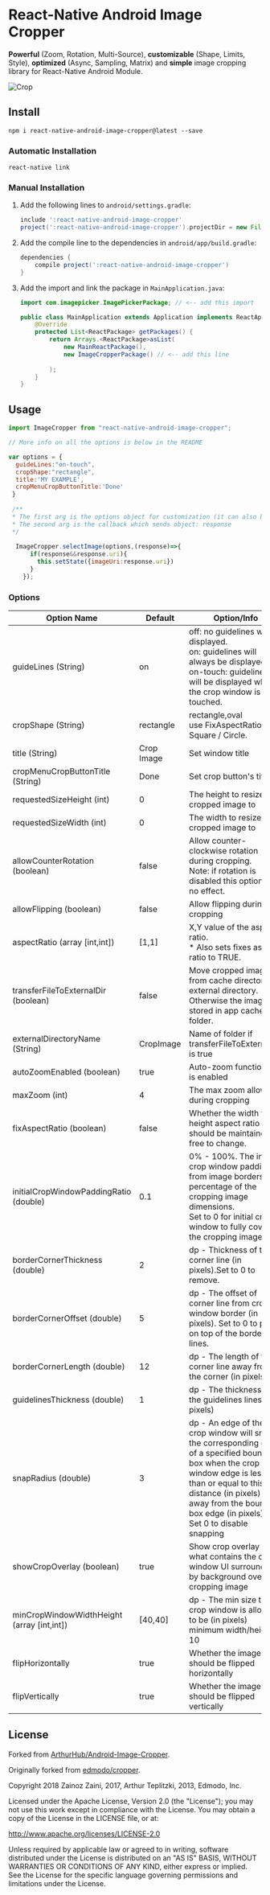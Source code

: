 React-Native Android Image Cropper
=======

**Powerful** (Zoom, Rotation, Multi-Source), **customizable** (Shape, Limits, Style), **optimized** (Async, Sampling, Matrix) and **simple** image cropping library for React-Native Android Module.

![Crop](https://github.com/zainozzaini/react-native-android-image-cropper/blob/master/rn-android-crop-image.gif?raw=true)
## Install

`npm i react-native-android-image-cropper@latest --save`

### Automatic Installation

`react-native link`

### Manual Installation

1. Add the following lines to `android/settings.gradle`:
    ```gradle
    include ':react-native-android-image-cropper'
    project(':react-native-android-image-cropper').projectDir = new File(rootProject.projectDir, '../node_modules/react-native-android-image-cropper/android')
    ```

4. Add the compile line to the dependencies in `android/app/build.gradle`:
    ```gradle
    dependencies {
        compile project(':react-native-android-image-cropper')
    }
    ```
6. Add the import and link the package in `MainApplication.java`:
    ```java
    import com.imagepicker.ImagePickerPackage; // <-- add this import

    public class MainApplication extends Application implements ReactApplication {
        @Override
        protected List<ReactPackage> getPackages() {
            return Arrays.<ReactPackage>asList(
                new MainReactPackage(),
                new ImageCropperPackage() // <-- add this line
              
            );
        }
    }
    ```

## Usage
```javascript
import ImageCropper from "react-native-android-image-cropper";

// More info on all the options is below in the README

var options = {
  guideLines:"on-touch",
  cropShape:"rectangle",
  title:'MY EXAMPLE',
  cropMenuCropButtonTitle:'Done'
 }
 
 /**
 * The first arg is the options object for customization (it can also be null or omitted for default options),
 * The second arg is the callback which sends object: response 
 */
 
  ImageCropper.selectImage(options,(response)=>{
      if(response&&response.uri){
        this.setState({imageUri:response.uri})
      }
    });

```

### Options

Option Name | Default| Option/Info
------ | ---- | ------- 
guideLines (String)|on|off: no guidelines will be displayed. <br>on: guidelines will always be displayed. <br>on-touch: guidelines will be displayed when the crop window is touched. 
cropShape (String)|rectangle|rectangle,oval<br>use FixAspectRatio for Square / Circle.
title (String) |Crop Image|Set window title
cropMenuCropButtonTitle (String)|Done| Set crop button's title
requestedSizeHeight (int)|0|The height to resize the cropped image to
requestedSizeWidth (int)|0|The width to resize the cropped image to
allowCounterRotation (boolean)|false|Allow counter-clockwise rotation during cropping.<br> Note: if rotation is disabled this option has no effect.<br>
allowFlipping (boolean) |false|Allow flipping during cropping
aspectRatio (array [int,int])|[1,1]|X,Y value of the aspect ratio.<br>* Also sets fixes aspect ratio to TRUE.
transferFileToExternalDir (boolean)| false|Move cropped image from cache directory to external directory. Otherwise the image will stored in app cache folder.
externalDirectoryName (String)|CropImage|Name of folder if transferFileToExternalDir is true
autoZoomEnabled (boolean)|true|Auto-zoom functionality is enabled
maxZoom (int)|4|The max zoom allowed during cropping
fixAspectRatio (boolean)|false|Whether the width to height aspect ratio should be maintained or free to change.
initialCropWindowPaddingRatio (double)|0.1| 0% - 100%. The initial crop window padding from image borders in percentage of the cropping image dimensions.<br>Set to 0 for initial crop window to fully cover the cropping image.
borderCornerThickness (double)|2|dp - Thickness of the corner line (in pixels).Set to 0 to remove.
borderCornerOffset (double)|5|dp - The offset of corner line from crop window border (in pixels). Set to 0 to place on top of the border lines.
borderCornerLength (double)|12| dp - The length of the corner line away from the corner (in pixels)
guidelinesThickness (double)|1|dp - The thickness of the guidelines lines (in pixels)
snapRadius (double)|3|dp - An edge of the crop window will snap to the corresponding edge of a specified bounding box when the crop window edge is less than or equal to this distance (in pixels) away from the bounding box edge (in pixels).<br>Set 0 to disable snapping
showCropOverlay (boolean)|true|Show crop overlay UI what contains the crop window UI surrounded by background over the cropping image
minCropWindowWidthHeight (array [int,int])|[40,40]|dp - The min size the crop window is allowed to be (in pixels) minimum width/height 10
flipHorizontally|true|Whether the image should be flipped horizontally
flipVertically|true|Whether the image should be flipped vertically


## License

Forked from [ArthurHub/Android-Image-Cropper](https://github.com/ArthurHub/Android-Image-Cropper).

Originally forked from [edmodo/cropper](https://github.com/edmodo/cropper).

Copyright 2018 Zainoz Zaini, 2017, Arthur Teplitzki, 2013, Edmodo, Inc.

Licensed under the Apache License, Version 2.0 (the "License"); you may not use this work except in compliance with the   License.
You may obtain a copy of the License in the LICENSE file, or at:

  http://www.apache.org/licenses/LICENSE-2.0

Unless required by applicable law or agreed to in writing, software distributed under the License is distributed on an "AS   IS" BASIS, WITHOUT WARRANTIES OR CONDITIONS OF ANY KIND, either express or implied. See the License for the specific language governing permissions and limitations under the License.